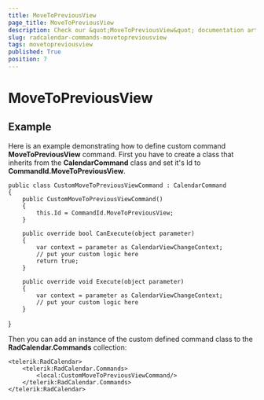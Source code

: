 ```yaml
---
title: MoveToPreviousView
page_title: MoveToPreviousView
description: Check our &quot;MoveToPreviousView&quot; documentation article for RadCalendar for UWP control.
slug: radcalendar-commands-movetopreviousview
tags: movetopreviousview
published: True
position: 7
---
```


# MoveToPreviousView



## Example

Here is an example demonstrating how to define custom command **MoveToPreviousView** command. First you have to create a class that inherits from the **CalendarCommand** class and set it's Id to **CommandId.MoveToPreviousView**.

	public class CustomMoveToPreviousViewCommand : CalendarCommand
	{
	    public CustomMoveToPreviousViewCommand()
	    {
	        this.Id = CommandId.MoveToPreviousView;
	    }
	
	    public override bool CanExecute(object parameter)
	    {
	        var context = parameter as CalendarViewChangeContext;
	        // put your custom logic here
	        return true;
	    }
	
	    public override void Execute(object parameter)
	    {
	        var context = parameter as CalendarViewChangeContext;
	        // put your custom logic here
	    }
}

Then you can add an instance of the custom defined command class to the **RadCalendar.Commands** collection:
        
	<telerik:RadCalendar>
	    <telerik:RadCalendar.Commands>
	        <local:CustomMoveToPreviousViewCommand/>
	    </telerik:RadCalendar.Commands>
	</telerik:RadCalendar>